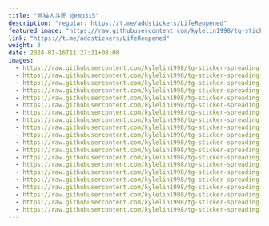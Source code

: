 ```yaml
---
title: "熊猫人斗图 @emo315"
description: "regular: https://t.me/addstickers/LifeReopened"
featured_image: "https://raw.githubusercontent.com/kylelin1998/tg-sticker-spreading-worldwide-images/main/img/72e180d5-b65a-4b90-8863-de1452f4d066.jpg"
link: "https://t.me/addstickers/LifeReopened"
weight: 3
date: 2024-01-16T11:27:31+08:00
images:
  - https://raw.githubusercontent.com/kylelin1998/tg-sticker-spreading-worldwide-images/main/img/72e180d5-b65a-4b90-8863-de1452f4d066.jpg
  - https://raw.githubusercontent.com/kylelin1998/tg-sticker-spreading-worldwide-images/main/img/3fe09011-2341-4df3-b9c9-9a33d85b5d1a.jpg
  - https://raw.githubusercontent.com/kylelin1998/tg-sticker-spreading-worldwide-images/main/img/e67d0e0d-73ed-40d5-8e57-7e5b76d1a5a1.jpg
  - https://raw.githubusercontent.com/kylelin1998/tg-sticker-spreading-worldwide-images/main/img/d99e4ac6-18e3-4669-9520-c7aed09371a7.jpg
  - https://raw.githubusercontent.com/kylelin1998/tg-sticker-spreading-worldwide-images/main/img/6ed8882b-35c0-448a-871f-5b00a97a16b0.jpg
  - https://raw.githubusercontent.com/kylelin1998/tg-sticker-spreading-worldwide-images/main/img/923f3d74-6972-4db9-a254-2bda32cc2751.jpg
  - https://raw.githubusercontent.com/kylelin1998/tg-sticker-spreading-worldwide-images/main/img/d8f7c9a0-d761-430a-a3e3-d749612dd102.jpg
  - https://raw.githubusercontent.com/kylelin1998/tg-sticker-spreading-worldwide-images/main/img/a86323f8-ad1e-4784-ba94-bc5628f0638e.jpg
  - https://raw.githubusercontent.com/kylelin1998/tg-sticker-spreading-worldwide-images/main/img/bdf12d7e-2b8d-4af7-b053-4d4fbafb6ce4.jpg
  - https://raw.githubusercontent.com/kylelin1998/tg-sticker-spreading-worldwide-images/main/img/2e6f968f-d9d4-47cd-bc6c-e1dd105516c1.jpg
  - https://raw.githubusercontent.com/kylelin1998/tg-sticker-spreading-worldwide-images/main/img/ef4120a3-ad34-4ec8-8b8e-1e000b2d9094.jpg
  - https://raw.githubusercontent.com/kylelin1998/tg-sticker-spreading-worldwide-images/main/img/192f06fa-55c4-4a34-bc57-1e6ff8cb6ed4.jpg
  - https://raw.githubusercontent.com/kylelin1998/tg-sticker-spreading-worldwide-images/main/img/5ce92783-f8a4-4229-af16-19a9f9ad9fbe.jpg
  - https://raw.githubusercontent.com/kylelin1998/tg-sticker-spreading-worldwide-images/main/img/2de68f81-1660-4f82-b772-3bec7638c8d9.jpg
  - https://raw.githubusercontent.com/kylelin1998/tg-sticker-spreading-worldwide-images/main/img/3a1c673b-95b0-41c1-a43b-1d5becd45e03.jpg
  - https://raw.githubusercontent.com/kylelin1998/tg-sticker-spreading-worldwide-images/main/img/aa5784bb-d0ed-45d6-be97-79df414c1f54.jpg
  - https://raw.githubusercontent.com/kylelin1998/tg-sticker-spreading-worldwide-images/main/img/056fd8fe-e617-4a0c-b93a-3a2593d0cb50.jpg
  - https://raw.githubusercontent.com/kylelin1998/tg-sticker-spreading-worldwide-images/main/img/0c0c0d62-e615-4db6-b27c-63c587481e87.jpg
  - https://raw.githubusercontent.com/kylelin1998/tg-sticker-spreading-worldwide-images/main/img/828af737-6ab8-4431-8ca3-4354b288847d.jpg
  - https://raw.githubusercontent.com/kylelin1998/tg-sticker-spreading-worldwide-images/main/img/f20c1124-2a78-4882-a898-0e68054aa778.jpg
---
```

